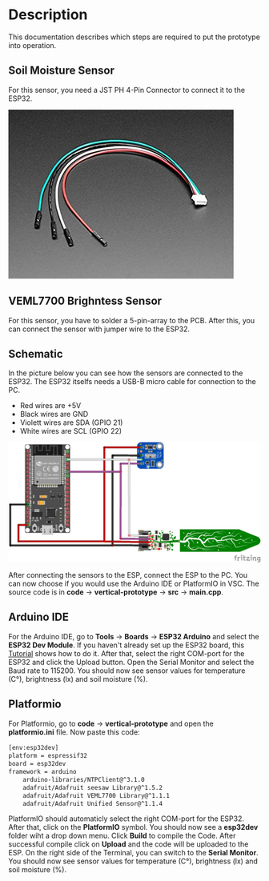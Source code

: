 # Description 

This documentation describes which steps are required to put the prototype into operation. 

## Soil Moisture Sensor
For this sensor, you need a JST PH 4-Pin Connector to connect it to the ESP32.

![Connector](JST_PH_4_Pin.jpg)

## VEML7700 Brighntess Sensor
For this sensor, you have to solder a 5-pin-array to the PCB. After this, you can connect the sensor with jumper wire to the ESP32.

## Schematic

In the picture below you can see how the sensors are connected to the ESP32. The ESP32 itselfs needs a USB-B micro cable for connection to the PC.

- Red wires are +5V
- Black wires are GND
- Violett wires are SDA (GPIO 21)
- White wires are SCL (GPIO 22)

![circuit](schematic.png)

After connecting the sensors to the ESP, connect the ESP to the PC. You can now choose if you would use the Arduino IDE or PlatformIO in VSC. The source code is in **code** -> **vertical-prototype** -> **src** -> **main.cpp**.

## Arduino IDE

For the Arduino IDE, go to **Tools** -> **Boards** -> **ESP32 Arduino** and select the **ESP32 Dev Module**. If you haven't already set up the ESP32 board, this [Tutorial](https://randomnerdtutorials.com/installing-the-esp32-board-in-arduino-ide-windows-instructions/) shows how to do it. After that, select the right COM-port for the ESP32 and click the Upload button. Open the Serial Monitor and select the Baud rate to 115200. You should now see sensor values for temperature (C°), brightness (lx) and soil moisture (%).

## Platformio

For Platformio, go to **code** -> **vertical-prototype** and open the **platformio.ini** file. Now paste this code:

```
[env:esp32dev]
platform = espressif32
board = esp32dev
framework = arduino
	arduino-libraries/NTPClient@^3.1.0
	adafruit/Adafruit seesaw Library@^1.5.2
	adafruit/Adafruit VEML7700 Library@^1.1.1
	adafruit/Adafruit Unified Sensor@^1.1.4 
```

PlatformIO should automaticly select the right COM-port for the ESP32. After that, click on the **PlatformIO** symbol. You should now see a **esp32dev** folder wiht a drop down menu. Click **Build** to compile the Code. After successful compile click on **Upload** and the code will be uploaded to the ESP. On the right side of the Terminal, you can switch to the **Serial Monitor**. You should now see sensor values for temperature (C°), brightness (lx) and soil moisture (%).